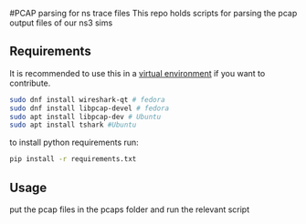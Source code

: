 #PCAP parsing for ns trace files
This repo holds scripts for parsing the pcap output files of our ns3 sims

## Requirements

It is recommended to use this in a [virtual environment](https://docs.python.org/3/library/venv.html) if you want to contribute.

```bash
sudo dnf install wireshark-qt # fedora
sudo dnf install libpcap-devel # fedora
sudo apt install libpcap-dev # Ubuntu
sudo apt install tshark #Ubuntu
```

to install python requirements run:
```bash
pip install -r requirements.txt
```

## Usage

put the pcap files in the pcaps folder and run the relevant script
